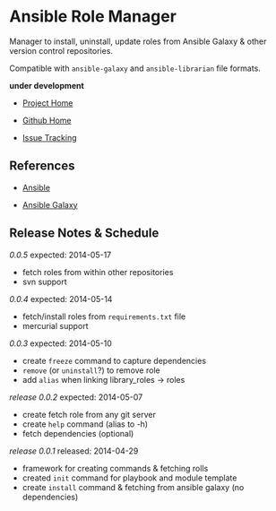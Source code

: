 Ansible Role Manager
=======================

Manager to install, uninstall, update roles from Ansible Galaxy &amp; other version control repositories.

Compatible with `ansible-galaxy` and `ansible-librarian` file formats.

**under development**

- [Project Home](http://mirskytech.github.io/ansible-role-manager/)

- [Github Home](https://github.com/mirskytech/ansible-role-manager)

- [Issue Tracking](https://github.com/mirskytech/ansible-role-manager/issues)


References
----------------------

- [Ansible](http://docs.ansible.com/)

- [Ansible Galaxy](https://galaxy.ansible.com/explore#/)

Release Notes & Schedule
----------------------

*0.0.5*
expected: 2014-05-17

- fetch roles from within other repositories
- svn support



*0.0.4*
expected: 2014-05-14

- fetch/install roles from `requirements.txt` file
- mercurial support

*0.0.3*
expected: 2014-05-10

- create `freeze` command to capture dependencies
- `remove` (or `uninstall`?) to remove role
- add `alias` when linking library_roles -> roles

*release 0.0.2*
expected: 2014-05-07

- create fetch role from any git server
- create `help` command (alias to -h)
- fetch dependencies (optional)


*release 0.0.1*
released: 2014-04-29

- framework for creating commands & fetching rolls
- created `init` command for playbook and module template
- create `install` command & fetching from ansible galaxy (no dependencies)